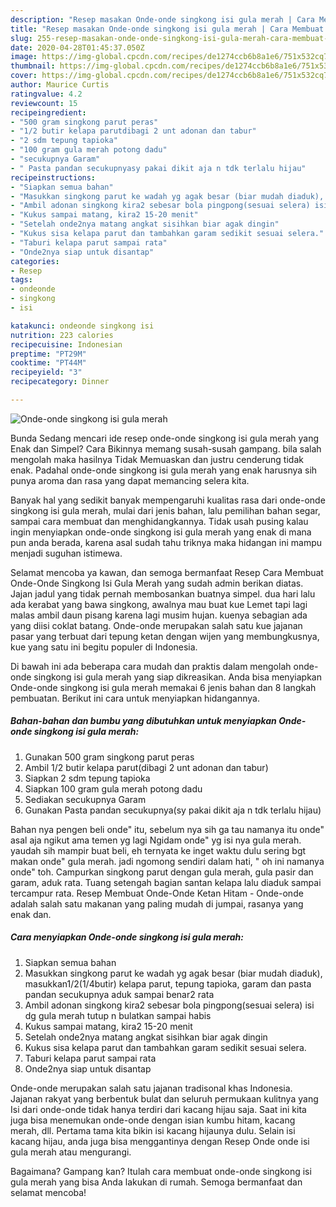 ```yaml
---
description: "Resep masakan Onde-onde singkong isi gula merah | Cara Membuat Onde-onde singkong isi gula merah Yang Menggugah Selera"
title: "Resep masakan Onde-onde singkong isi gula merah | Cara Membuat Onde-onde singkong isi gula merah Yang Menggugah Selera"
slug: 255-resep-masakan-onde-onde-singkong-isi-gula-merah-cara-membuat-onde-onde-singkong-isi-gula-merah-yang-menggugah-selera
date: 2020-04-28T01:45:37.050Z
image: https://img-global.cpcdn.com/recipes/de1274ccb6b8a1e6/751x532cq70/onde-onde-singkong-isi-gula-merah-foto-resep-utama.jpg
thumbnail: https://img-global.cpcdn.com/recipes/de1274ccb6b8a1e6/751x532cq70/onde-onde-singkong-isi-gula-merah-foto-resep-utama.jpg
cover: https://img-global.cpcdn.com/recipes/de1274ccb6b8a1e6/751x532cq70/onde-onde-singkong-isi-gula-merah-foto-resep-utama.jpg
author: Maurice Curtis
ratingvalue: 4.2
reviewcount: 15
recipeingredient:
- "500 gram singkong parut peras"
- "1/2 butir kelapa parutdibagi 2 unt adonan dan tabur"
- "2 sdm tepung tapioka"
- "100 gram gula merah potong dadu"
- "secukupnya Garam"
- " Pasta pandan secukupnyasy pakai dikit aja n tdk terlalu hijau"
recipeinstructions:
- "Siapkan semua bahan"
- "Masukkan singkong parut ke wadah yg agak besar (biar mudah diaduk), masukkan1/2(1/4butir) kelapa parut, tepung tapioka, garam dan pasta pandan secukupnya aduk sampai benar2 rata"
- "Ambil adonan singkong kira2 sebesar bola pingpong(sesuai selera) isi dg gula merah tutup n bulatkan sampai habis"
- "Kukus sampai matang, kira2 15-20 menit"
- "Setelah onde2nya matang angkat sisihkan biar agak dingin"
- "Kukus sisa kelapa parut dan tambahkan garam sedikit sesuai selera."
- "Taburi kelapa parut sampai rata"
- "Onde2nya siap untuk disantap"
categories:
- Resep
tags:
- ondeonde
- singkong
- isi

katakunci: ondeonde singkong isi 
nutrition: 223 calories
recipecuisine: Indonesian
preptime: "PT29M"
cooktime: "PT44M"
recipeyield: "3"
recipecategory: Dinner

---
```



![Onde-onde singkong isi gula merah](https://img-global.cpcdn.com/recipes/de1274ccb6b8a1e6/751x532cq70/onde-onde-singkong-isi-gula-merah-foto-resep-utama.jpg)

Bunda Sedang mencari ide resep onde-onde singkong isi gula merah yang Enak dan Simpel? Cara Bikinnya memang susah-susah gampang. bila salah mengolah maka hasilnya Tidak Memuaskan dan justru cenderung tidak enak. Padahal onde-onde singkong isi gula merah yang enak harusnya sih punya aroma dan rasa yang dapat memancing selera kita.

Banyak hal yang sedikit banyak mempengaruhi kualitas rasa dari onde-onde singkong isi gula merah, mulai dari jenis bahan, lalu pemilihan bahan segar, sampai cara membuat dan menghidangkannya. Tidak usah pusing kalau ingin menyiapkan onde-onde singkong isi gula merah yang enak di mana pun anda berada, karena asal sudah tahu triknya maka hidangan ini mampu menjadi suguhan istimewa.

Selamat mencoba ya kawan, dan semoga bermanfaat Resep Cara Membuat Onde-Onde Singkong Isi Gula Merah yang sudah admin berikan diatas. Jajan jadul yang tidak pernah membosankan buatnya simpel. dua hari lalu ada kerabat yang bawa singkong, awalnya mau buat kue Lemet tapi lagi malas ambil daun pisang karena lagi musim hujan. kuenya sebagian ada yang diisi coklat batang. Onde-onde merupakan salah satu kue jajanan pasar yang terbuat dari tepung ketan dengan wijen yang membungkusnya, kue yang satu ini begitu populer di Indonesia.


Di bawah ini ada beberapa cara mudah dan praktis dalam mengolah onde-onde singkong isi gula merah yang siap dikreasikan. Anda bisa menyiapkan Onde-onde singkong isi gula merah memakai 6 jenis bahan dan 8 langkah pembuatan. Berikut ini cara untuk menyiapkan hidangannya.

<!--inarticleads1-->

##### Bahan-bahan dan bumbu yang dibutuhkan untuk menyiapkan Onde-onde singkong isi gula merah:

1. Gunakan 500 gram singkong parut peras
1. Ambil 1/2 butir kelapa parut(dibagi 2 unt adonan dan tabur)
1. Siapkan 2 sdm tepung tapioka
1. Siapkan 100 gram gula merah potong dadu
1. Sediakan secukupnya Garam
1. Gunakan  Pasta pandan secukupnya(sy pakai dikit aja n tdk terlalu hijau)


Bahan nya pengen beli onde&#34; itu, sebelum nya sih ga tau namanya itu onde&#34; asal aja ngikut ama temen yg lagi Ngidam onde&#34; yg isi nya gula merah. yaudah sih mampir buat beli, eh ternyata ke inget waktu dulu sering bgt makan onde&#34; gula merah. jadi ngomong sendiri dalam hati, &#34; oh ini namanya onde&#34; toh. Campurkan singkong parut dengan gula merah, gula pasir dan garam, aduk rata. Tuang setengah bagian santan kelapa lalu diaduk sampai tercampur rata. Resep Membuat Onde-Onde Ketan Hitam - Onde-onde adalah salah satu makanan yang paling mudah di jumpai, rasanya yang enak dan. 

<!--inarticleads2-->

##### Cara menyiapkan Onde-onde singkong isi gula merah:

1. Siapkan semua bahan
1. Masukkan singkong parut ke wadah yg agak besar (biar mudah diaduk), masukkan1/2(1/4butir) kelapa parut, tepung tapioka, garam dan pasta pandan secukupnya aduk sampai benar2 rata
1. Ambil adonan singkong kira2 sebesar bola pingpong(sesuai selera) isi dg gula merah tutup n bulatkan sampai habis
1. Kukus sampai matang, kira2 15-20 menit
1. Setelah onde2nya matang angkat sisihkan biar agak dingin
1. Kukus sisa kelapa parut dan tambahkan garam sedikit sesuai selera.
1. Taburi kelapa parut sampai rata
1. Onde2nya siap untuk disantap


Onde-onde merupakan salah satu jajanan tradisonal khas Indonesia. Jajanan rakyat yang berbentuk bulat dan seluruh permukaan kulitnya yang Isi dari onde-onde tidak hanya terdiri dari kacang hijau saja. Saat ini kita juga bisa menemukan onde-onde dengan isian kumbu hitam, kacang merah, dll. Pertama tama kita bikin isi kacang hijaunya dulu. Selain isi kacang hijau, anda juga bisa menggantinya dengan Resep Onde onde isi gula merah atau mengurangi. 

Bagaimana? Gampang kan? Itulah cara membuat onde-onde singkong isi gula merah yang bisa Anda lakukan di rumah. Semoga bermanfaat dan selamat mencoba!
